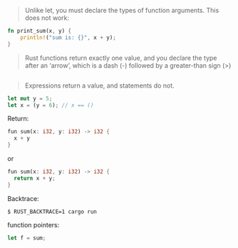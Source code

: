 > Unlike let, you must declare the types of function arguments. This does not work:

```rust
fn print_sum(x, y) {
    println!("sum is: {}", x + y);
}
```

> Rust functions return exactly one value, and you declare the type after an ‘arrow’, which is a dash (-) followed by a greater-than sign (>)

```rust

```

> Expressions return a value, and statements do not.

```rust
let mut y = 5;
let x = (y = 6); // x == ()
```

Return:

```rust
fun sum(x: i32, y: i32) -> i32 {
  x + y
}
```

or

```rust
fun sum(x: i32, y: i32) -> i32 {
  return x + y;
}
```

Backtrace:

```
$ RUST_BACKTRACE=1 cargo run
```

function pointers:

```rust
let f = sum;
```
